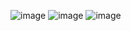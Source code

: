 ![image](https://github.com/user-attachments/assets/6b261e44-fa3e-4ea2-9e71-ae97d4818b49)
![image](https://github.com/user-attachments/assets/39b698eb-6ebd-4897-9e40-ba693d39b267)
![image](https://github.com/user-attachments/assets/ae75d287-5628-417c-986c-3988454d12c2)

